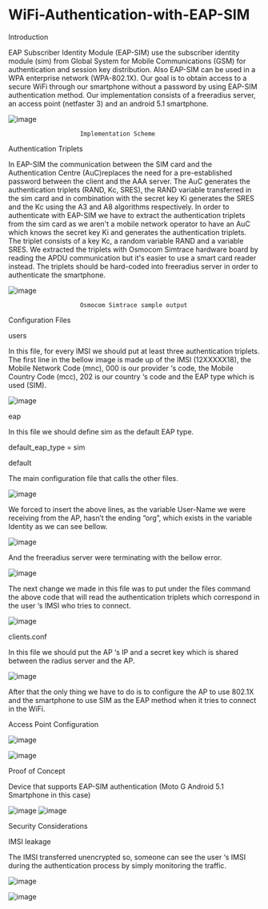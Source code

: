 # WiFi-Authentication-with-EAP-SIM
Introduction

EAP Subscriber Identity Module (EAP-SIM) use the subscriber identity module (sim) from Global System for Mobile Communications (GSM) for authentication and session key distribution. Also EAP-SIM can be used in a WPA enterprise network (WPA-802.1X). Our goal is to obtain access to a secure WiFi through our smartphone without a password by using EAP-SIM authentication method.  Our implementation consists of a freeradius server, an access point (netfaster 3) and an android 5.1 smartphone. 

![image](https://user-images.githubusercontent.com/35136550/34718799-cc2c0592-f540-11e7-9233-917cbbcd3be4.png)

                        Implementation Scheme

Authentication Triplets

In EAP-SIM the communication between the SIM card and the Authentication Centre (AuC)replaces the need for a pre-established password between the client and the AAA server. The AuC generates the authentication triplets (RAND, Kc, SRES), the RAND variable transferred in the sim card and in combination with the secret key Ki generates the SRES and the Kc using the A3 and A8 algorithms respectively. In order to authenticate with EAP-SIM we have to extract the authentication triplets from the sim card as we aren't a mobile network operator to have an AuC which knows the secret key Ki and generates the authentication triplets. The triplet consists of a key Kc, a random variable RAND and a variable SRES. We extracted the triplets with Osmocom Simtrace hardware board by reading the APDU communication but it's easier to use a smart card reader instead. The triplets should be hard-coded into freeradius server in order to authenticate the smartphone.
 
 ![image](https://user-images.githubusercontent.com/35136550/34718864-0914fa7c-f541-11e7-8f1a-70d649f8d340.png)
 
                        Osmocom Simtrace sample output
Configuration Files

users

In this file, for every IMSI we should put at least three authentication triplets. The first line in the bellow image is made up of the IMSI (12XXXXX18), the Mobile Network Code (mnc), 000 is our provider ‘s code, the Mobile Country Code (mcc), 202 is our country ‘s code and the EAP type which is used (SIM).
 
![image](https://user-images.githubusercontent.com/35136550/34718867-0f1398b6-f541-11e7-95a5-8a622d07d7e9.png)

eap

In this file we should define sim as the default EAP type.

default_eap_type = sim 

default

The main configuration file that calls the other files. 

![image](https://user-images.githubusercontent.com/35136550/34718986-72131c2a-f541-11e7-9db5-dd87c5f5ab39.png)

We forced to insert the above lines, as the variable User-Name we were receiving from the AP, hasn’t the ending “org”, which exists in the variable Identity as we can see bellow.

![image](https://user-images.githubusercontent.com/35136550/34718995-7e4fe22a-f541-11e7-8fc4-64bcacb19ff6.png)

And the freeradius server were terminating with the bellow error.

![image](https://user-images.githubusercontent.com/35136550/34718998-82120e4c-f541-11e7-8dd2-aedc77114dd6.png)

The next change we made in this file was to put under the files command the above code that will read the authentication triplets which correspond in the user ‘s IMSI who tries to connect.
 
![image](https://user-images.githubusercontent.com/35136550/34719003-89b352fa-f541-11e7-91fd-4d0d386abcc1.png)

clients.conf

In this file we should put the AP ‘s IP and a secret key which is shared between the radius server and the AP.

![image](https://user-images.githubusercontent.com/35136550/34719336-20a7b344-f543-11e7-89c3-cec651daa8a4.png)

After that the only thing we have to do is to configure the AP to use 802.1X and the smartphone to use SIM as the EAP method when it tries to connect in the WiFi.

Access Point Configuration

![image](https://user-images.githubusercontent.com/35136550/34719019-9f832f56-f541-11e7-9b86-8937d0a10b59.png)

![image](https://user-images.githubusercontent.com/35136550/34719022-a2bab798-f541-11e7-87e6-5ebe3ed2f712.png) 

Proof of Concept

Device that supports EAP-SIM authentication (Moto G Android 5.1 Smartphone in this case)
  
![image](https://user-images.githubusercontent.com/35136550/34719029-ab197e38-f541-11e7-9cd1-267d5b62f510.png)
![image](https://user-images.githubusercontent.com/35136550/34719031-aebe342a-f541-11e7-8d0e-7636b2860530.png)

Security Considerations

IMSI leakage

The IMSI transferred unencrypted so, someone can see the user ‘s IMSI during the authentication process by simply monitoring the traffic.

![image](https://user-images.githubusercontent.com/35136550/34719038-ba317b8c-f541-11e7-8e65-6d2f8ed017a9.png)

![image](https://user-images.githubusercontent.com/35136550/34719049-c69f97b4-f541-11e7-800b-bf7252273189.png)
